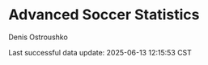 # Advanced Soccer Statistics
Denis Ostroushko

<!-- gfm -->

Last successful data update: 2025-06-13 12:15:53 CST
